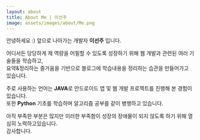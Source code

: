 ```yaml
---
layout: about
title: About Me | 이선주
image: assets/images/about/Me.png
---
```

안녕하세요 :)
앞으로 나아가는 개발자 <b>이선주</b> 입니다.

어디서든 당당하게 제 역량을 어필할 수 있도록 성장하기 위해 
웹 개발과 관련된 여러 기술들을 학습하고,<br/>
요약&정리하는 즐거움을 기반으로 블로그에 학습내용을 정리하는 습관을 만들어가고 있습니다.

주로 사용하는 언어는 <b>JAVA</b>로 안드로이드 앱 및 웹 개발 프로젝트를 진행해 본 경험이 있습니다.
<br/>또한 <b>Python</b> 기초를 학습하며 알고리즘 공부를 같이 병행하고 있습니다.

아직 부족한 부분은 많지만 이러한 부족함이 성장의 장애물이 되지 않도록 하기 위해 열심히 노력하고있습니다.
<br/>감사합니다.
